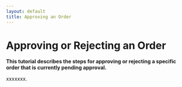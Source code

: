 ```yaml
---
layout: default
title: Approving an Order
---
```



# Approving or Rejecting an Order

**This tutorial describes the steps for approving or rejecting a specific order that is currently pending approval.**

xxxxxxx.
